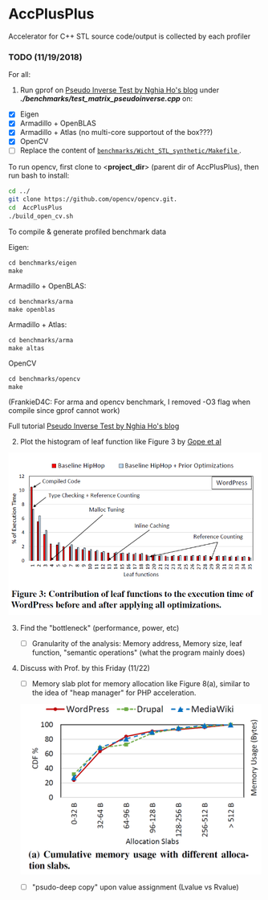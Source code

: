 # AccPlusPlus
Accelerator for C++ STL
source code/output is collected by each profiler 
### TODO (11/19/2018)
For all: 
1. Run gprof on <a href="http://nghiaho.com/?p=1726" target="_blank">Pseudo Inverse Test by Nghia Ho's blog</a> under **_./benchmarks/test_matrix_pseudoinverse.cpp_** on:

- [x] Eigen
- [x] Armadillo + OpenBLAS
- [x] Armadillo + Atlas (no multi-core supportout of the box???)
- [x] OpenCV
- [ ] Replace the content of <a href="./benchmarks/Wicht_STL_synthetic/Makefile" target="_blank">```benchmarks/Wicht_STL_synthetic/Makefile``` </a>.

To run opencv, first clone to <__project_dir__> (parent dir of AccPlusPlus), then run bash to install: 
```bash
cd ../
git clone https://github.com/opencv/opencv.git. 
cd  AccPlusPlus
./build_open_cv.sh
```

To compile & generate profiled benchmark data

Eigen:
```
cd benchmarks/eigen
make 
```

Armadillo + OpenBLAS:
```
cd benchmarks/arma
make openblas
```

Armadillo + Atlas:
```
cd benchmarks/arma
make altas
```

OpenCV
```
cd benchmarks/opencv
make
```


(FrankieD4C: For arma and opencv benchmark, I removed -O3 flag when compile since gprof cannot work)

Full tutorial <a href="https://docs.opencv.org/master/d7/d9f/tutorial_linux_install.html" target="_blank">Pseudo Inverse Test by Nghia Ho's blog</a>  

2. Plot the histogram of leaf function like Figure 3 by [Gope et al](http://pharm.ece.wisc.edu/papers/isca17_dgope.pdf) 

![alt text](./ref/figure_leaf_function.PNG "leaf function distribution")

3. Find the "bottleneck" (performance, power, etc)

    - [ ] Granularity of the analysis: Memory address, Memory size, leaf function, "semantic operations" (what the program mainly does) 

4. Discuss with Prof. by this Friday (11/22)

    - [ ] Memory slab plot for memory allocation like Figure  8(a), similar to the idea of "heap manager" for PHP acceleration. 

    ![alt text](./ref/mem_slob_cdf.PNG "memory slabs' CDF")

    - [ ] "psudo-deep copy" upon value assignment (Lvalue vs Rvalue)
